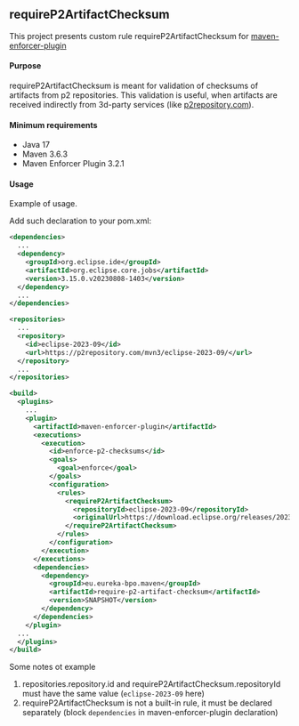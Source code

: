 ## requireP2ArtifactChecksum

This project presents custom rule requireP2ArtifactChecksum for [maven-enforcer-plugin](https://maven.apache.org/enforcer/maven-enforcer-plugin/index.html)

#### Purpose

requireP2ArtifactChecksum is meant for validation of checksums of artifacts from p2 repositories. This validation is useful, when artifacts are received indirectly from 3d-party services (like [p2repository.com](https://www.p2repository.com/)).

#### Minimum requirements
- Java 17
- Maven 3.6.3
- Maven Enforcer Plugin 3.2.1

#### Usage

Example of usage.

Add such declaration to your pom.xml:

```xml
<dependencies>
  ...
  <dependency>
    <groupId>org.eclipse.ide</groupId>
    <artifactId>org.eclipse.core.jobs</artifactId>
    <version>3.15.0.v20230808-1403</version>
  </dependency>
  ...
</dependencies>

<repositories>
  ...
  <repository>
    <id>eclipse-2023-09</id>
    <url>https://p2repository.com/mvn3/eclipse-2023-09/</url>
  </repository>
  ...
</repositories>

<build>
  <plugins>
    ...
    <plugin>
      <artifactId>maven-enforcer-plugin</artifactId>
      <executions>
        <execution>
          <id>enforce-p2-checksums</id>
          <goals>
            <goal>enforce</goal>
          </goals>
          <configuration>
            <rules>
              <requireP2ArtifactChecksum>
                <repositoryId>eclipse-2023-09</repositoryId>
                <originalUrl>https://download.eclipse.org/releases/2023-09/202309131000/</originalUrl>
              </requireP2ArtifactChecksum>
            </rules>
          </configuration>
        </execution>
      </executions>
      <dependencies>
        <dependency>
          <groupId>eu.eureka-bpo.maven</groupId>
          <artifactId>require-p2-artifact-checksum</artifactId>
          <version>SNAPSHOT</version>
        </dependency>
      </dependencies>
    </plugin>
  ...
  </plugins>
</build>
```

Some notes ot example
1. repositories.repository.id and requireP2ArtifactChecksum.repositoryId must have the same value (```eclipse-2023-09``` here)
2. requireP2ArtifactChecksum is not a built-in rule, it must be declared separately (block ```dependencies``` in maven-enforcer-plugin declaration)
